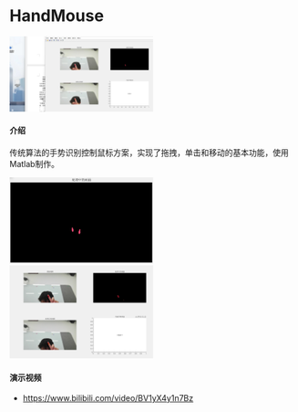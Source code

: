 # HandMouse

<div style="text-align: left;">
  <img src="./image/p1.png" alt="截图" width="50%" /><br/>
</div>

#### 介绍
传统算法的手势识别控制鼠标方案，实现了拖拽，单击和移动的基本功能，使用Matlab制作。
<div style="text-align: left;">
  <img src="./image/p2.png" alt="截图" width="50%" /><br/>
  <img src="./image/p3.png" alt="截图" width="50%" />
</div>

#### 演示视频
- https://www.bilibili.com/video/BV1yX4y1n7Bz
